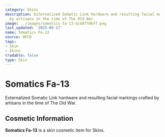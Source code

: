 ```yaml
---
category: Skins
description: Externalized Somatic Link hardware and resulting facial markings crafted
  by artisans in the time of The Old War.
image: ../images/somatics-fa-13-dcb8f7db7f.png
last_updated: '2025-09-17'
name: Somatics Fa-13
source: WFCD
tags:
- Skin
- Skins
tradable: false
type: Skin
---
```


# Somatics Fa-13

Externalized Somatic Link hardware and resulting facial markings crafted by artisans in the time of The Old War.

## Cosmetic Information

**Somatics Fa-13** is a skin cosmetic item for Skins.

